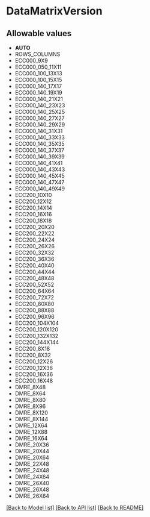 # DataMatrixVersion


## Allowable values

* **AUTO**
* ROWS_COLUMNS
* ECC000_9X9
* ECC000_050_11X11
* ECC000_100_13X13
* ECC000_100_15X15
* ECC000_140_17X17
* ECC000_140_19X19
* ECC000_140_21X21
* ECC000_140_23X23
* ECC000_140_25X25
* ECC000_140_27X27
* ECC000_140_29X29
* ECC000_140_31X31
* ECC000_140_33X33
* ECC000_140_35X35
* ECC000_140_37X37
* ECC000_140_39X39
* ECC000_140_41X41
* ECC000_140_43X43
* ECC000_140_45X45
* ECC000_140_47X47
* ECC000_140_49X49
* ECC200_10X10
* ECC200_12X12
* ECC200_14X14
* ECC200_16X16
* ECC200_18X18
* ECC200_20X20
* ECC200_22X22
* ECC200_24X24
* ECC200_26X26
* ECC200_32X32
* ECC200_36X36
* ECC200_40X40
* ECC200_44X44
* ECC200_48X48
* ECC200_52X52
* ECC200_64X64
* ECC200_72X72
* ECC200_80X80
* ECC200_88X88
* ECC200_96X96
* ECC200_104X104
* ECC200_120X120
* ECC200_132X132
* ECC200_144X144
* ECC200_8X18
* ECC200_8X32
* ECC200_12X26
* ECC200_12X36
* ECC200_16X36
* ECC200_16X48
* DMRE_8X48
* DMRE_8X64
* DMRE_8X80
* DMRE_8X96
* DMRE_8X120
* DMRE_8X144
* DMRE_12X64
* DMRE_12X88
* DMRE_16X64
* DMRE_20X36
* DMRE_20X44
* DMRE_20X64
* DMRE_22X48
* DMRE_24X48
* DMRE_24X64
* DMRE_26X40
* DMRE_26X48
* DMRE_26X64

[[Back to Model list]](../../README.md#documentation-for-models) [[Back to API list]](../../README.md#documentation-for-api-endpoints) [[Back to README]](../../README.md)


